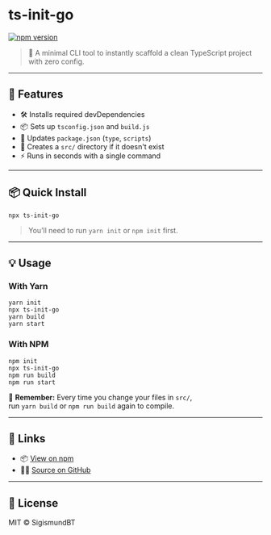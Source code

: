 # ts-init-go

[![npm version](https://img.shields.io/npm/v/ts-init-go?color=blue)](https://www.npmjs.com/package/ts-init-go)

> 🧪 A minimal CLI tool to instantly scaffold a clean TypeScript project with zero config.

---

## 🚀 Features

- 🛠 Installs required devDependencies
- 📦 Sets up `tsconfig.json` and `build.js`
- 🔧 Updates `package.json` (`type`, `scripts`)
- 📁 Creates a `src/` directory if it doesn't exist
- ⚡ Runs in seconds with a single command

---

## 📦 Quick Install

```
npx ts-init-go
```

> You’ll need to run `yarn init` or `npm init` first.

---

## 💡 Usage

### With Yarn

```
yarn init
npx ts-init-go
yarn build
yarn start
```

### With NPM

```
npm init
npx ts-init-go
npm run build
npm run start
```

🔁 **Remember:** Every time you change your files in `src/`,  
run `yarn build` or `npm run build` again to compile.

---

## 🔗 Links

- 📦 [View on npm](https://www.npmjs.com/package/ts-init-go)
- 🧑‍💻 [Source on GitHub](https://github.com/SigismundBT/ts_init_go)

---

## 📄 License

MIT © SigismundBT
